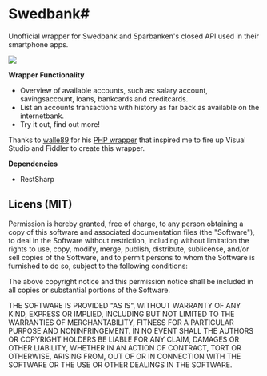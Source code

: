 # Swedbank#

Unofficial wrapper for Swedbank and Sparbanken's closed API used in their smartphone apps.

![](http://i.imgur.com/mhFoMHV.png)

**Wrapper Functionality**

* Overview of available accounts, such as: salary account, savingsaccount, loans, bankcards and creditcards.
* List an accounts transactions with history as far back as available on the internetbank.
* Try it out, find out more!

Thanks to [walle89](https://github.com/walle89) for his [PHP wrapper](https://github.com/walle89/SwedbankJson) that inspired me to fire up Visual Studio and Fiddler to create this wrapper.

**Dependencies**

* RestSharp

## Licens (MIT)
Permission is hereby granted, free of charge, to any person obtaining a copy of this software and associated documentation files (the "Software"), to deal in the Software without restriction, including without limitation the rights to use, copy, modify, merge, publish, distribute, sublicense, and/or sell copies of the Software, and to permit persons to whom the Software is furnished to do so, subject to the following conditions:

The above copyright notice and this permission notice shall be included in all copies or substantial portions of the Software.

THE SOFTWARE IS PROVIDED "AS IS", WITHOUT WARRANTY OF ANY KIND, EXPRESS OR IMPLIED, INCLUDING BUT NOT LIMITED TO THE WARRANTIES OF MERCHANTABILITY, FITNESS FOR A PARTICULAR PURPOSE AND NONINFRINGEMENT. IN NO EVENT SHALL THE AUTHORS OR COPYRIGHT HOLDERS BE LIABLE FOR ANY CLAIM, DAMAGES OR OTHER LIABILITY, WHETHER IN AN ACTION OF CONTRACT, TORT OR OTHERWISE, ARISING FROM, OUT OF OR IN CONNECTION WITH THE SOFTWARE OR THE USE OR OTHER DEALINGS IN THE SOFTWARE.